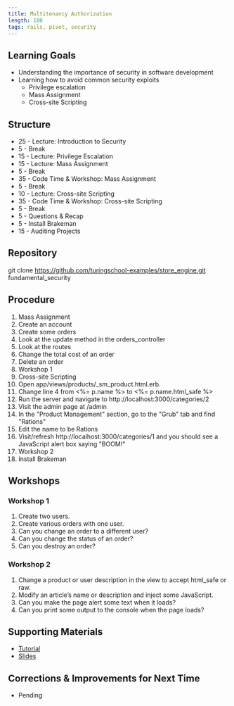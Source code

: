 ```yaml
---
title: Multitenancy Authorization
length: 180
tags: rails, pivot, security
---
```


## Learning Goals

* Understanding the importance of security in software development
* Learning how to avoid common security exploits
  * Privilege escalation
  * Mass Assignment
  * Cross-site Scripting

## Structure

* 25 - Lecture: Introduction to Security
* 5 - Break
* 15 - Lecture: Privilege Escalation
* 15 - Lecture: Mass Assignment
* 5 - Break
* 35 - Code Time & Workshop: Mass Assignment
* 5 - Break
* 10 - Lecture: Cross-site Scripting
* 35 - Code Time & Workshop: Cross-site Scripting
* 5 - Break
* 5 - Questions & Recap
* 5 - Install Brakeman
* 15 - Auditing Projects

## Repository

git clone https://github.com/turingschool-examples/store_engine.git fundamental_security

## Procedure

1. Mass Assignment
  1. Create an account
  2. Create some orders
  3. Look at the update method in the orders_controller
  4. Look at the routes
  5. Change the total cost of an order
  6. Delete an order
  7. Workshop 1
2. Cross-site Scripting
  1. Open app/views/products/\_sm_product.html.erb.
  2. Change line 4 from <%= p.name %> to <%= p.name.html_safe %>
  3. Run the server and navigate to http://localhost:3000/categories/2
  4. Visit the admin page at /admin
  5. In the "Product Management" section, go to the "Grub" tab and find "Rations"
  6. Edit the name to be Rations<script>alert("BOOM!")</script>
  7. Visit/refresh http://localhost:3000/categories/1 and you should see a JavaScript alert box saying "BOOM!"
  8. Workshop 2
3. Install Brakeman

## Workshops

### Workshop 1

1. Create two users.
2. Create various orders with one user.
3. Can you change an order to a different user?
4. Can you change the status of an order?
5. Can you destroy an order?

### Workshop 2

1. Change a product or user description in the view to accept html_safe or raw.
2. Modify an article’s name or description and inject some JavaScript.
3. Can you make the page alert some text when it loads?
4. Can you print some output to the console when the page loads?

## Supporting Materials

* [Tutorial](http://tutorials.jumpstartlab.com/topics/fundamental_security.html)
* [Slides](https://www.dropbox.com/s/jz5fpbyxwuidr5t/Turing%20-%20Fundamental%20Rails%20Security.key?dl=0)

## Corrections & Improvements for Next Time

* Pending
